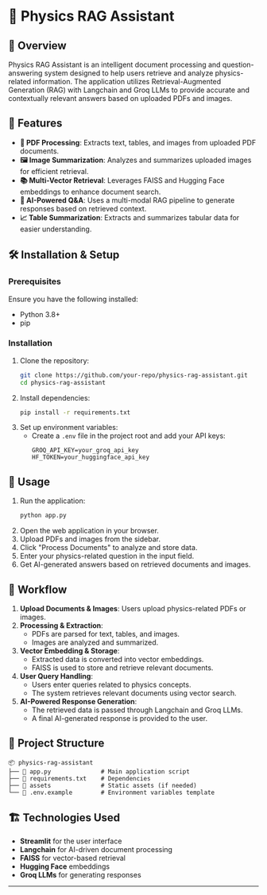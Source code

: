 # 📘 Physics RAG Assistant

## 🔬 Overview
Physics RAG Assistant is an intelligent document processing and question-answering system designed to help users retrieve and analyze physics-related information. The application utilizes Retrieval-Augmented Generation (RAG) with Langchain and Groq LLMs to provide accurate and contextually relevant answers based on uploaded PDFs and images.

## 🚀 Features
- **📄 PDF Processing**: Extracts text, tables, and images from uploaded PDF documents.
- **🖼️ Image Summarization**: Analyzes and summarizes uploaded images for efficient retrieval.
- **📚 Multi-Vector Retrieval**: Leverages FAISS and Hugging Face embeddings to enhance document search.
- **🧠 AI-Powered Q&A**: Uses a multi-modal RAG pipeline to generate responses based on retrieved context.
- **📈 Table Summarization**: Extracts and summarizes tabular data for easier understanding.

## 🛠️ Installation & Setup
### Prerequisites
Ensure you have the following installed:
- Python 3.8+
- pip

### Installation
1. Clone the repository:
   ```sh
   git clone https://github.com/your-repo/physics-rag-assistant.git
   cd physics-rag-assistant
   ```
2. Install dependencies:
   ```sh
   pip install -r requirements.txt
   ```
3. Set up environment variables:
   - Create a `.env` file in the project root and add your API keys:
     ```env
     GROQ_API_KEY=your_groq_api_key
     HF_TOKEN=your_huggingface_api_key
     ```

## 🎯 Usage
1. Run the application:
   ```sh
   python app.py
   ```
2. Open the web application in your browser.
3. Upload PDFs and images from the sidebar.
4. Click "Process Documents" to analyze and store data.
5. Enter your physics-related question in the input field.
6. Get AI-generated answers based on retrieved documents and images.

## 🔄 Workflow
1. **Upload Documents & Images**: Users upload physics-related PDFs or images.
2. **Processing & Extraction**:
   - PDFs are parsed for text, tables, and images.
   - Images are analyzed and summarized.
3. **Vector Embedding & Storage**:
   - Extracted data is converted into vector embeddings.
   - FAISS is used to store and retrieve relevant documents.
4. **User Query Handling**:
   - Users enter queries related to physics concepts.
   - The system retrieves relevant documents using vector search.
5. **AI-Powered Response Generation**:
   - The retrieved data is passed through Langchain and Groq LLMs.
   - A final AI-generated response is provided to the user.

## 📂 Project Structure
```
📦 physics-rag-assistant
├── 📜 app.py              # Main application script
├── 📜 requirements.txt    # Dependencies
├── 📂 assets              # Static assets (if needed)
└── 📜 .env.example        # Environment variables template
```

## 🏗️ Technologies Used
- **Streamlit** for the user interface
- **Langchain** for AI-driven document processing
- **FAISS** for vector-based retrieval
- **Hugging Face** embeddings
- **Groq LLMs** for generating responses

---


